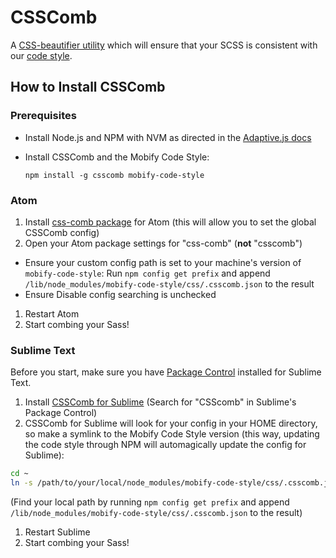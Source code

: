 # CSSComb

A [CSS-beautifier utility](http://csscomb.com/) which will ensure that your SCSS is consistent with our [code style](https://github.com/mobify/mobify-code-style/blob/develop/css/.csscomb.json).

## How to Install CSSComb

### Prerequisites
* Install Node.js and NPM with NVM as directed in the [Adaptive.js docs](http://adaptivejs.mobify.com/v2.0/docs/install/)
* Install CSSComb and the Mobify Code Style:

   `npm install -g csscomb mobify-code-style`

### Atom
1. Install [css-comb package](https://atom.io/packages/css-comb) for Atom (this will allow you to set the global CSSComb config)
1. Open your Atom package settings for "css-comb" (**not** "csscomb")
  * Ensure your custom config path is set to your machine's version of `mobify-code-style`: Run `npm config get prefix` and append `/lib/node_modules/mobify-code-style/css/.csscomb.json` to the result
  * Ensure Disable config searching is unchecked
1. Restart Atom
1. Start combing your Sass!

### Sublime Text

Before you start, make sure you have [Package Control](https://packagecontrol.io/installation) installed for Sublime Text.

1. Install [CSSComb for Sublime](https://packagecontrol.io/packages/CSScomb) (Search for "CSScomb" in Sublime's Package Control)
1. CSSComb for Sublime will look for your config in your HOME directory, so make a symlink to the Mobify Code Style version (this way, updating the code style through NPM will automagically update the config for Sublime):

  ```bash
  cd ~
  ln -s /path/to/your/local/node_modules/mobify-code-style/css/.csscomb.json ./.csscomb.json
  ```
  (Find your local path by running `npm config get prefix` and append `/lib/node_modules/mobify-code-style/css/.csscomb.json` to the result)
1. Restart Sublime
1. Start combing your Sass!
